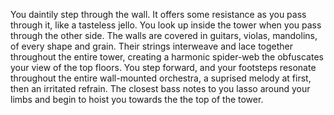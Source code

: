 You daintily step through the wall.  It offers some resistance as you pass through it, like a tasteless jello.  You look up inside the tower when you pass through the other side.  The walls are covered in guitars, violas, mandolins, of every shape and grain.  Their strings interweave and lace together throughout the entire tower, creating a harmonic spider-web the obfuscates your view of the top floors.  You step forward, and your footsteps resonate throughout the entire wall-mounted orchestra, a suprised melody at first, then an irritated  refrain.  The closest bass notes to you lasso around your limbs and begin to hoist you towards the the top of the tower.
